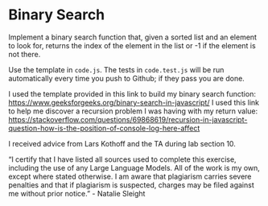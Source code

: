# Binary Search

Implement a binary search function that, given a sorted list and an element to
look for, returns the index of the element in the list or -1 if the element is
not there.

Use the template in `code.js`. The tests in `code.test.js` will be run
automatically every time you push to Github; if they pass you are done.

I used the template provided in this link to build my binary search function: https://www.geeksforgeeks.org/binary-search-in-javascript/ I used this link to help me discover a recursion problem I was having with my return value: https://stackoverflow.com/questions/69868619/recursion-in-javascript-question-how-is-the-position-of-console-log-here-affect

I received advice from Lars Kothoff and the TA during lab section 10.

“I certify that I have listed all sources used to complete this exercise, including the use of any Large Language Models. All of the work is my own, except where stated otherwise. I am aware that plagiarism carries severe penalties and that if plagiarism is suspected, charges may be filed against me without prior notice.” - Natalie Sleight

